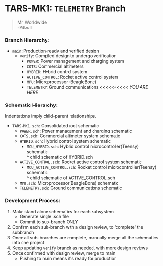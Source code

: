 # TARS-MK1: `TELEMETRY` Branch

> Mr. Worldwide \
> -Pitbull

### Branch Hierarchy:

- `main`: Production-ready and verified design
  - `verify`: Compiled design to undergo verification
    - `POWER`: Power management and charging system
    - `COTS`: Commercial altimeters
    - `HYBRID`: Hybrid control system
    - `ACTIVE_CONTROL`: Rocket active control system
    - `MPU`: Microprocessor (BeagleBone)
    - `TELEMETRY`: Ground communications <<<<<<<<<< _YOU ARE HERE_
    
### Schematic Hierarchy:

Indentations imply child-parent relationships.

- `TARS-MK1.sch`: Consolidated root schematic
  - `POWER.sch`: Power management and charging schematic
  - `COTS.sch`: Commercial altimeter system schematic
  - `HYBRID.sch`: Hybrid control system schematic
    - `MCU_HYBRID.sch`: Hybrid control microcontroller(Teensy) schematic \
    ^ child schematic of HYBRID.sch
  - `ACTIVE_CONTROL.sch`: Rocket active control system schematic
    - `MCU_ACTIVE_CONTROL.sch`: Rocket control microcontroller(Teensy) schematic \
    ^ child schematic of ACTIVE_CONTROL.sch
  - `MPU.sch`: Microprocessor(BeagleBone) schematic
  - `TELEMETRY.sch`: Ground communications schematic

### Development Process:

1. Make stand alone schematics for each subsystem
   - Generate single .sch file
   - Commit to sub-branch ONLY
2. Confirm each sub-branch with a design review, to 'complete' the subbranch
3. Once all sub-branches are complete, manually merge all the schematics into one project
4. Keep updating `verify` branch as needed, with more design reviews
5. Once confirmed with design review, merge to main
   - Pushing to main means it's ready for production

